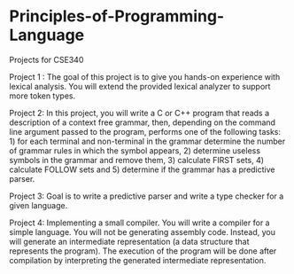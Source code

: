 # Principles-of-Programming-Language
Projects for CSE340

Project 1 : The goal of this project is to give you hands-on experience with lexical analysis. You will extend the provided
lexical analyzer to support more token types.

Project 2: In this project, you will write a C or C++ program that reads a description of a context free grammar, then, depending on the command line argument passed to the program, performs one of the following tasks: 1) for each terminal and non-terminal in the grammar determine the number of grammar rules in which the symbol appears, 2) determine useless symbols in the grammar and remove them, 3) calculate FIRST sets, 4) calculate FOLLOW sets and 5) determine if the grammar has a predictive parser.

Project 3: Goal is to write a predictive parser and write a type checker for a given language.

Project 4: Implementing a small compiler. You will write a compiler for a simple language. You will not be generating assembly code. Instead, you will generate an intermediate representation (a data structure that represents the program). The execution of the program will be done after compilation by interpreting the generated intermediate representation.
